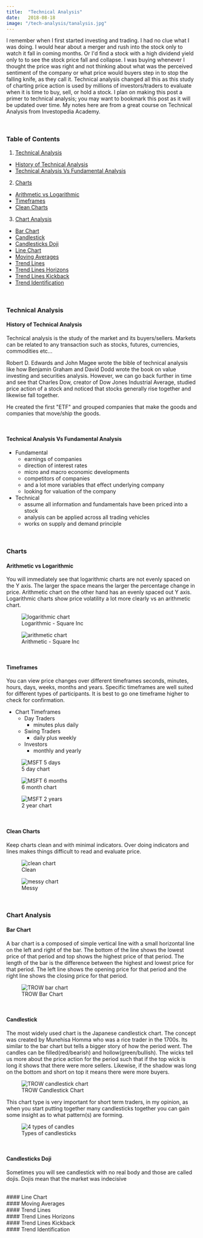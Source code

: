 ```yaml
---
title:  "Technical Analysis"
date:   2018-08-18
image: "/tech-analysis/tanalysis.jpg"
---
```

I remember when I first started investing and trading. I had no clue what I was doing. I would hear about a merger and rush into the stock only to watch it fall in coming months. Or I'd find a stock with a high dividend yield only to to see the stock price fall and collapse. I was buying whenever I thought the price was right and not thinking about what was the perceived sentiment of the company or what price would buyers step in to stop the falling knife, as they call it. Technical analysis changed all this as this study of charting price action is used by millions of investors/traders to evaluate when it is time to buy, sell, or hold a stock. I plan on making this post a primer to technical analysis; you may want to bookmark this post as it will be updated over time. My notes here are from a great course on Technical Analysis from Investopedia Academy.

<br>

### Table of Contents
 1. [Technical Analysis](#techanalysis)
 - [History of Technical Analysis](#techhistory)
 - [Technical Analysis Vs Fundamental Analysis](#techvsfund)
 2. [Charts](#charts)
 - [Arithmetic vs Logarithmic](#arilog)
 - [Timeframes](#timeframe)
 - [Clean Charts](#cleanchart)
 3. [Chart Analysis](#chartanal)
 - [Bar Chart](#barchart)
 - [Candlestick](#candle)
 - [Candlesticks Doji](#candledoji)
 - [Line Chart](#linechart)
 - [Moving Averages](#average)
 - [Trend Lines](#trendlines)
 - [Trend Lines Horizons](#trendlineshorizon)
 - [Trend Lines Kickback](#trendlineskickback)
 - [Trend Identification](#trendidentification)

<br>

### Technical Analysis <a name="techanalysis"></a>
#### History of Technical Analysis <a name="techhistory"></a>
Technical analysis is the study of the market and its buyers/sellers. Markets can be related to any transaction such as stocks, futures, currencies, commodities etc...

Robert D. Edwards and John Magee wrote the bible of technical analysis like how Benjamin Graham and David Dodd wrote the book on value investing and securities analysis. However, we can go back further in time and see that Charles Dow, creator of Dow Jones Industrial Average, studied price action of a stock and noticed that stocks generally rise together and likewise fall together.

He created the first "ETF" and grouped companies that make the goods and companies that move/ship the goods.

<br>

#### Technical Analysis Vs Fundamental Analysis <a name="techvsfund"></a>
- Fundamental
  - earnings of companies
  - direction of interest rates
  - micro and macro economic developments
  - competitors of companies
  - and a lot more variables that effect underlying company
  - looking for valuation of the company
- Technical
  - assume all information and fundamentals have been priced into a stock
  - analysis can be applied across all trading vehicles
  - works on supply and demand principle

<br>

### Charts <a name="charts"></a>
#### Arithmetic vs Logarithmic <a name="arilog"></a>
You will immediately see that logarithmic charts are not evenly spaced on the Y axis. The larger the space means the larger the percentage change in price. Arithmetic chart on the other hand has an evenly spaced out Y axis. Logarithmic charts show price volatility a lot more clearly vs an arithmetic chart.

<figure>
  <img src="/img/posts/tech-analysis/logrithmic.png" class="blg-img" alt="logarithmic chart">
  <figcaption>Logarithmic - Square Inc</figcaption>
</figure>

<figure>
  <img src="/img/posts/tech-analysis/arithmetic.png" class="blg-img" alt="arithmetic chart">
  <figcaption>Arithmetic - Square Inc</figcaption>
</figure>

<br>

#### Timeframes <a name="timeframe"></a>
You can view price changes over different timeframes seconds, minutes, hours, days, weeks, months and years. Specific timeframes are well suited for different types of participants. It is best to go one timeframe higher to check for confirmation.

- Chart Timeframes
  - Day Traders
    - minutes plus daily
  - Swing Traders
    - daily plus weekly
  - Investors
    - monthly and yearly

<figure>
  <img src="/img/posts/tech-analysis/msft1.png" class="blg-img" alt="MSFT 5 days">
  <figcaption>5 day chart</figcaption>
</figure>

<figure>
  <img src="/img/posts/tech-analysis/msft2.png" class="blg-img" alt="MSFT 6 months">
  <figcaption>6 month chart</figcaption>
</figure>

<figure>
  <img src="/img/posts/tech-analysis/msft3.png" class="blg-img" alt="MSFT 2 years">
  <figcaption>2 year chart</figcaption>
</figure>

<br>

#### Clean Charts <a name="cleanchart"></a>
Keep charts clean and with minimal indicators. Over doing indicators and lines makes things difficult to read and evaluate price.

<figure>
  <img src="/img/posts/tech-analysis/clean.png" class="blg-img" alt="clean chart">
  <figcaption>Clean</figcaption>
</figure>

<figure>
  <img src="/img/posts/tech-analysis/messy.PNG" class="blg-img" alt="messy chart">
  <figcaption>Messy</figcaption>
</figure>

<br>

### Chart Analysis <a name="chartanal"></a>
#### Bar Chart <a name="barchart"></a>
A bar chart is a composed of simple vertical line with a small horizontal line on the left and right of the bar. The bottom of the line shows the lowest price of that period and top shows the highest price of that period. The length of the bar is the difference between the highest and lowest price for that period. The left line shows the opening price for that period and the right line shows the closing price for that period.

<figure>
  <img src="/img/posts/tech-analysis/bar.png" class="blg-img" alt="TROW bar chart">
  <figcaption>TROW Bar Chart</figcaption>
</figure>

<br>

#### Candlestick <a name="candle"></a>
The most widely used chart is the Japanese candlestick chart. The concept was created by Munehisa Homma who was a rice trader in the 1700s. Its similar to the bar chart but tells a bigger story of how the period went. The candles can be filled(red/bearish) and hollow(green/bullish). The wicks tell us more about the price action for the period such that if the top wick is long it shows that there were more sellers. Likewise, if the shadow was long on the bottom and short on top it means there were more buyers.

<figure>
  <img src="/img/posts/tech-analysis/candlestick.png" class="blg-img" alt="TROW candlestick chart">
  <figcaption>TROW Candlestick Chart</figcaption>
</figure>

This chart type is very important for short term traders, in my opinion, as when you start putting together many candlesticks together you can gain some insight as to what pattern(s) are forming.

<figure>
  <img src="/img/posts/tech-analysis/4candlesticks.JPG" class="blg-img" alt="4 types of candles">
  <figcaption>Types of candlesticks</figcaption>
</figure>

<br>

#### Candlesticks Doji <a name="candledoji"></a>
Sometimes you will see candlestick with no real body and those are called dojis. Dojis mean that the market was indecisive 

<br>
#### Line Chart <a name="linechart"></a>
<br>
#### Moving Averages <a name="average"></a>
<br>
#### Trend Lines <a name="trendlines"></a>
<br>
#### Trend Lines Horizons <a name="trendlineshorizon"></a>
<br>
#### Trend Lines Kickback <a name="trendlineskickback"></a>
<br>
#### Trend Identification <a name="trendidentification"></a>
<br>
